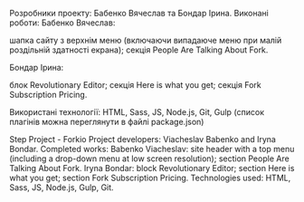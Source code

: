 Розробники проекту: Бабенко Вячеслав та Бондар Ірина.
Виконані роботи:
Бабенко Вячеслав:

шапка сайту з верхнім меню (включаючи випадаюче меню при малій роздільній здатності екрана);
секція People Are Talking About Fork.

Бондар Ірина:

блок Revolutionary Editor;
секція Here is what you get;
секція Fork Subscription Pricing.

Використані технології:
HTML, Sass, JS, Node.js, Git, Gulp (список плагінів можна переглянути в файлі package.json)

Step Project - Forkio
Project developers: Viacheslav Babenko and Iryna Bondar.
Completed works:
Babenko Viacheslav:
site header with a top menu (including a drop-down menu at low screen resolution);
section People Are Talking About Fork.
Iryna Bondar:
block Revolutionary Editor;
section Here is what you get;
section Fork Subscription Pricing.
Technologies used:
HTML, Sass, JS, Node.js, Gulp, Git.
